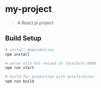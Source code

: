 # my-project

> A React.js project

## Build Setup

``` bash
# install dependencies
npm install

# serve with hot reload at localhost:8000
npm run start

# build for production with minification
npm run build


```
